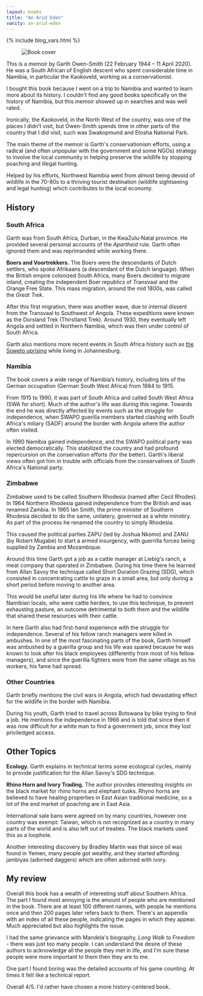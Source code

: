 ```yaml
---
layout: books
title: "An Arid Eden"
vanity: an-arid-eden
---
```


{% include blog_vars.html %}

<figure class="image_float_left">
  <img src="{{site.url}}/resources/books/arid-eden.jpg" alt="Book cover" />
</figure>

This is a memoir by Garth Owen-Smith (22 February 1944 – 11 April 2020). He was a South African of English descent who spent considerable time in Namibia, in particular the Kaokoveld, working as a conservationist.

I bought this book because I went on a trip to Namibia and wanted to learn more about its history. I couldn't find any good books specifically on the history of Namibia, but this memoir showed up in searches and was well rated.

Ironically, the Kaokoveld, in the North West of the country, was one of the places I didn’t visit, but Owen-Smith spends time in other parts of the country that I did visit, such was Swakopmund and Etosha National Park.

The main theme of the memoir is Garth's conservationism efforts, using a radical (and often unpopular with the government and some NGOs) strategy to involve the local community in helping preserve the wildlife by stopping poaching and illegal hunting.

Helped by his efforts, Northwest Namibia went from almost being devoid of wildlife in the 70-80s to a thriving tourist destination (wildlife sightseeing and legal hunting) which contributes to the local economy.

## History


### South Africa

Garth was from South Africa, Durban, in the KwaZulu-Natal province. He provided several personal accounts of the *Apartheid* rule. Garth often ignored them and was reprimanded while working there.

**Boers and Voortrekkers.** The Boers were the descendants of Dutch settlers, who spoke Afrikaans (a descendant of the Dutch language). When the British empire colonized South Africa, many Boers decided to migrate inland, creating the independent Boer republics of Transvaal and the Orange Free State. This mass migration, around the mid 1800s, was called the *Great Trek*.

After this first migration, there was another wave, due to internal dissent from the Transvaal to Southwest of Angola. These expeditions were known as the Dorsland Trek (Thirstland Trek). Around 1930, they eventually left Angola and settled in Northern Namibia, which was then under control of South Africa.

Garth also mentions more recent events in South Africa history such as [the Soweto uprising](https://en.wikipedia.org/wiki/Soweto_uprising) while living in Johannesburg.

### Namibia

The book covers a wide range of Namibia’s history, including bits of the German occupation (German South West Africa) from 1884 to 1915.

From 1915 to 1990, it was part of South Africa and called South West Africa (SWA for short). Much of the author's life was during this regime. Towards the end he was directly affected by events such as the struggle for independence, when SWAPO guerilla members started clashing with South Africa's miliary (SADF) around the border with Angola where the author often visited.

In 1990 Namibia gained independence, and the SWAPO political party was elected democratically. This stabilized the country and had profound repercursion on the conservation efforts (for the better). Garth's liberal views often got him in trouble with officials from the conservatives of South Africa's National party.

### Zimbabwe

Zimbabwe used to be called Southern Rhodesia (named after Cecil Rhodes). In 1964 Northern Rhodesia gained independence from the British and was renamed Zambia. In 1965 Ian Smith, the prime minister of Southern Rhodesia decided to do the same, unilatery, governed as a white minotiry. As part of the process he renamed the country to simply Rhodesia.

This caused the political parties ZAPU (led by Joshua Nkomo) and ZANU (by Robert Mugabe) to start a armed insurgency, with guerrilla forces being supplied by Zambia and Mozambique.

Around this time Garth got a job as a cattle manager at Liebig's ranch, a meat company that operated in Zimbabwe. During his time there he learned from Allan Savoy the technique called Short Duration Grazing (SDG), which consisted in concentrating cattle to graze in a small area, but only during a short period before moving to another area.

This would be useful later during his life where he had to convince Namibian locals, who were cattle herders, to use this technique, to prevent exhausting pasture, an outcome detrimental to both them and the wildlife that shared these resources with their cattle.

In here Garth also had first-hand experience with the struggle for independence. Several of his fellow ranch managers were killed in ambushes. In one of the most fascinating parts of the book, Garth himself was ambushed by a guerilla group and his life was spared because he was known to look after his black employees (differently from most of his fellow managers), and since the guerilla fighters were from the same village as his workers, his fame had spread.

### Other Countries

Garth briefly mentions the civil wars in Angola, which had devastating effect for the wildlife in the border with Namibia.

During his youth, Garth tried to travel across Botswana by bike trying to find a job. He mentions the independence in 1966 and is told that since then it was now difficult for a white man to find a government job, since they lost priviledged access.

## Other Topics

**Ecology.** Garth explains in technical terms some ecological cycles, mainly to provide justification for the Allan Savoy's SDG technique.

**Rhino Horn and Ivory Trading.** The author provides interesting insights on the black market for rhino horns and elephant tusks. Rhyno horns are believed to have healing properties in East Asian traditional medicine, so a lot of the end market of poaching are in East Asia.

International sale bans were agreed on by many countries, however one country was exempt: Taiwan, which is not recognized as a country in many parts of the world and is also left out of treaties. The black markets used this as a loophole.

Another interesting discovery by Bradley Martin was that since oil was found in Yemen, many people got wealthy, and they started affording jambiyas (adorned daggers) which are often adorned with ivory.

## My review

Overall this book has a wealth of interesting stuff about Southern Africa. The part I found most annoying is the amount of people who are mentioned in the book. There are at least 100 different names, with people he mentions once and then 200 pages later refers back to them. There's an appendix with an index of all these people, indicating the pages in which they appear. Much appreciated but also highlights the issue.

I had the same grievance with Mandela's biography, *Long Walk to Freedom* - there was just too many people. I can understand the desire of these authors to acknowledge all the people they met in life, and I'm sure these people were more important to them then they are to me.

One part I found boring was the detailed accounts of his game counting. At times it felt like a technical report.

Overall 4/5. I'd rather have chosen a more history-centered book.
